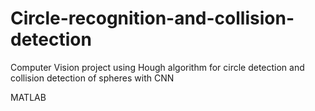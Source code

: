 # Circle-recognition-and-collision-detection

Computer Vision project using Hough algorithm for circle detection and collision detection of spheres with CNN

MATLAB
